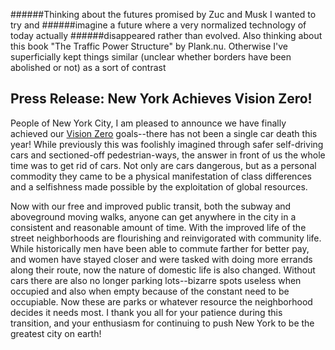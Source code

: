 ######Thinking about the futures promised by Zuc and Musk I wanted to try and
######imagine a future where a very normalized technology of today actually
######disappeared rather than evolved. Also thinking about this book "The Traffic Power Structure" by Plank.nu. Otherwise I've superficially kept things similar (unclear whether borders have been abolished or not) as a sort of contrast

## Press Release: New York Achieves Vision Zero!

People of New York City, I am pleased to announce we have finally achieved our [Vision Zero](http://www1.nyc.gov/site/visionzero/index.page) goals--there has not been a single car death this year! While previously this was foolishly imagined through safer self-driving cars and sectioned-off pedestrian-ways, the answer in front of us the whole time was to get rid of cars. Not only are cars dangerous, but as a personal commodity they came to be a physical manifestation of class differences and a selfishness made possible by the exploitation of global resources.

Now with our free and improved public transit, both the subway and aboveground moving walks, anyone can get anywhere in the city in a consistent and reasonable amount of time. With the improved life of the street neighborhoods are flourishing and reinvigorated with community life. While historically men have been able to commute farther for better pay, and women have stayed closer and were tasked with doing more errands along their route, now the nature of domestic life is also changed. Without cars there are also no longer parking lots--bizarre spots useless when occupied and also when empty because of the constant need to be occupiable. Now these are parks or whatever resource the neighborhood decides it needs most. I thank you all for your patience during this transition, and your enthusiasm for continuing to push New York to be the greatest city on earth!  
